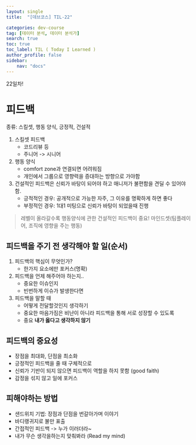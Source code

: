 ```yaml
---
layout: single
title:  "[데브코스] TIL-22"

categories: dev-course
tag: [데이터 분석, 데이터 분석가]
search: true
toc: true
toc_label: TIL ( Today I Learned )
author_profile: false
sidebar:
    nav: "docs"
---
```

22일차!  

# 피드백
종류: 스킬셋, 행동 양식, 긍정적, 건설적
1. 스킬셋 피드백
    - 코드리뷰 등
    - 주니어 -> 시니어
2. 행동 양식
    - comfort zone과 연결되면 어려워짐
    - 개인에서 그룹으로 영향력을 증대하는 방향으로 가야함
3. 건설적인 피드백은 신뢰가 바탕이 되어야 하고 매니저가 불편함을 견딜 수 있어야함. 
    - 긍적적인 경우: 공개적으로 가능한 자주, 그 이유를 명확하게 하면 좋다
    - 부정적인 경우: 1대1 미팅으로 신뢰가 바탕이 되었을때 진행

> 레벨이 올라갈수록 행동양식에 관한 건설적인 피드백이 중요!
> 마인드셋(팀플레이어, 조직에 영향을 주는 행동)

## 피드백을 주기 전 생각해야 할 일(순서)
1. 피드백의 핵심이 무엇인가?
    - 한가지 요소에만 포커스(명확)
2. 피드백을 언제 해주어야 하는지..
    - 중요한 이슈인지
    - 빈번하게 이슈가 발생한다면
3. 피드백을 말할 때
    - 어떻게 전달할것인지 생각하기
    - 중요한 마음가짐은 비난이 아니라 피드백을 통해 서로 성장할 수 있도록
    - 중요 **내가 옳다고 생각하지 않기**

## 피드백의 중요성
- 장점을 최대화, 단점을 최소화
- 긍정적인 피드백을 줄 때 구체적으로
- 신뢰가 기반이 되지 않으면 피드백이 역할을 하지 못함 (good faith)
- 감정을 섞지 않고 일에 포커스

## 피해야하는 방법
- 샌드위치 기법: 장점과 단점을 번갈아가며 이야기
- 바디랭귀지로 불만 표출
- 간접적인 피드백 -> 누가 이러더라~
- 내가 무슨 생각을하는지 맞춰봐라 (Read my mind)

